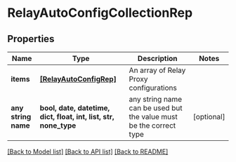 # RelayAutoConfigCollectionRep


## Properties
Name | Type | Description | Notes
------------ | ------------- | ------------- | -------------
**items** | [**[RelayAutoConfigRep]**](RelayAutoConfigRep.md) | An array of Relay Proxy configurations | 
**any string name** | **bool, date, datetime, dict, float, int, list, str, none_type** | any string name can be used but the value must be the correct type | [optional]

[[Back to Model list]](../README.md#documentation-for-models) [[Back to API list]](../README.md#documentation-for-api-endpoints) [[Back to README]](../README.md)


